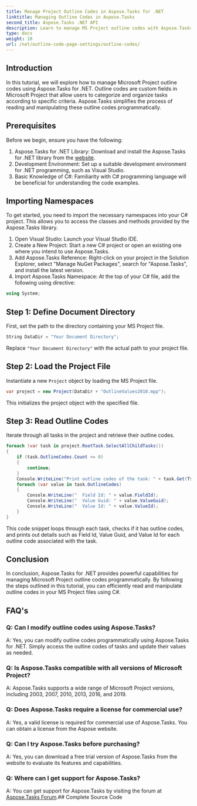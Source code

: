 ```yaml
---
title: Manage Project Outline Codes in Aspose.Tasks for .NET
linktitle: Managing Outline Codes in Aspose.Tasks
second_title: Aspose.Tasks .NET API
description: Learn to manage MS Project outline codes with Aspose.Tasks for .NET. Simplify project organization effortlessly.
type: docs
weight: 10
url: /net/outline-code-page-settings/outline-codes/
---
```

## Introduction
In this tutorial, we will explore how to manage Microsoft Project outline codes using Aspose.Tasks for .NET. Outline codes are custom fields in Microsoft Project that allow users to categorize and organize tasks according to specific criteria. Aspose.Tasks simplifies the process of reading and manipulating these outline codes programmatically.
## Prerequisites
Before we begin, ensure you have the following:
1. Aspose.Tasks for .NET Library: Download and install the Aspose.Tasks for .NET library from the [website](https://releases.aspose.com/tasks/net/).
2. Development Environment: Set up a suitable development environment for .NET programming, such as Visual Studio.
3. Basic Knowledge of C#: Familiarity with C# programming language will be beneficial for understanding the code examples.

## Importing Namespaces
To get started, you need to import the necessary namespaces into your C# project. This allows you to access the classes and methods provided by the Aspose.Tasks library.
1. Open Visual Studio: Launch your Visual Studio IDE.
2. Create a New Project: Start a new C# project or open an existing one where you intend to use Aspose.Tasks.
3. Add Aspose.Tasks Reference: Right-click on your project in the Solution Explorer, select "Manage NuGet Packages", search for "Aspose.Tasks", and install the latest version.
4. Import Aspose.Tasks Namespace: At the top of your C# file, add the following using directive:
```csharp
using System;

```
## Step 1: Define Document Directory
First, set the path to the directory containing your MS Project file.
```csharp
String DataDir = "Your Document Directory";
```
Replace `"Your Document Directory"` with the actual path to your project file.
## Step 2: Load the Project File
Instantiate a new `Project` object by loading the MS Project file.
```csharp
var project = new Project(DataDir + "OutlineValues2010.mpp");
```
This initializes the project object with the specified file.
## Step 3: Read Outline Codes
Iterate through all tasks in the project and retrieve their outline codes.
```csharp
foreach (var task in project.RootTask.SelectAllChildTasks())
{
    if (task.OutlineCodes.Count <= 0)
    {
        continue;
    }
    Console.WriteLine("Print outline codes of the task: " + task.Get(Tsk.Name));
    foreach (var value in task.OutlineCodes)
    {
        Console.WriteLine("  Field Id: " + value.FieldId);
        Console.WriteLine("  Value Guid: " + value.ValueGuid);
        Console.WriteLine("  Value Id: " + value.ValueId);
    }
}
```
This code snippet loops through each task, checks if it has outline codes, and prints out details such as Field Id, Value Guid, and Value Id for each outline code associated with the task.

## Conclusion
In conclusion, Aspose.Tasks for .NET provides powerful capabilities for managing Microsoft Project outline codes programmatically. By following the steps outlined in this tutorial, you can efficiently read and manipulate outline codes in your MS Project files using C#.
## FAQ's
### Q: Can I modify outline codes using Aspose.Tasks?
A: Yes, you can modify outline codes programmatically using Aspose.Tasks for .NET. Simply access the outline codes of tasks and update their values as needed.
### Q: Is Aspose.Tasks compatible with all versions of Microsoft Project?
A: Aspose.Tasks supports a wide range of Microsoft Project versions, including 2003, 2007, 2010, 2013, 2016, and 2019.
### Q: Does Aspose.Tasks require a license for commercial use?
A: Yes, a valid license is required for commercial use of Aspose.Tasks. You can obtain a license from the Aspose website.
### Q: Can I try Aspose.Tasks before purchasing?
A: Yes, you can download a free trial version of Aspose.Tasks from the website to evaluate its features and capabilities.
### Q: Where can I get support for Aspose.Tasks?
A: You can get support for Aspose.Tasks by visiting the forum at [Aspose.Tasks Forum](https://forum.aspose.com/c/tasks/15).## Complete Source Code
